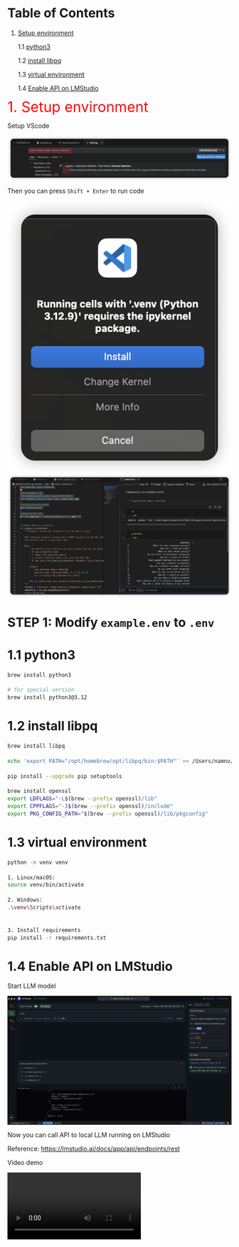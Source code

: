 

# Table of Contents

1. [Setup environment](#id-lession1)

	1.1 [python3](#id-lession1.1)

	1.2 [install libpq](#id-lession1.2)

	1.3 [virtual environment](#id-lession1.3)

	1.4 [Enable API on LMStudio](#id-lession1.4)


<div id='id-lession1'>

<div style="color:red; font-size:32px">
1. Setup environment
</div>


Setup VScode

<img src="docs/0.png" style="display: block; margin-right: auto; margin-left: auto;">

Then you can press `Shift + Enter` to run code

<img src="docs/1.png" style="display: block; margin-right: auto; margin-left: auto;">

<img src="docs/2.png" style="display: block; margin-right: auto; margin-left: auto;">


# STEP 1: Modify `example.env` to `.env`

<div id='id-lession1.1'>

# 1.1 python3

```bash
brew install python3

# for special version
brew install python3@3.12
```

<div id='id-lession1.2'>

# 1.2 install libpq

```bash
brew install libpq

echo 'export PATH="/opt/homebrew/opt/libpq/bin:$PATH"' >> /Users/namnv/.zshrc

pip install --upgrade pip setuptools

brew install openssl
export LDFLAGS="-L$(brew --prefix openssl)/lib"
export CPPFLAGS="-I$(brew --prefix openssl)/include"
export PKG_CONFIG_PATH="$(brew --prefix openssl)/lib/pkgconfig"

```

<div id='id-lession1.3'>

# 1.3 virtual environment

```bash
python -m venv venv

1. Linux/macOS:
source venv/bin/activate

2. Windows: 
.\venv\Scripts\activate


3. Install requirements
pip install -r requirements.txt
```

<div id='id-lession1.4'>

# 1.4 Enable API on LMStudio

Start LLM model

<img src="docs/3.png" style="display: block; margin-right: auto; margin-left: auto;">

Now you can call API to local LLM running on LMStudio

Reference: https://lmstudio.ai/docs/app/api/endpoints/rest

Video demo

<video controls src="docs/Timeline 1123.mov" title="Title"></video>

